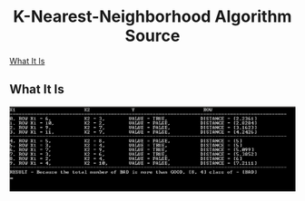 <h1 align="center">K-Nearest-Neighborhood Algorithm Source</h1>

[What It Is](#what-it-is)

## What It Is

![Preview Thumbnail](https://raw.githubusercontent.com/Dentrax/Data-Mining-Algorithms/master/images/knn.png)